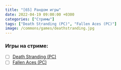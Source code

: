 ```yaml
---
title: "[65] Рандом игры"
date: 2022-04-19 09:00:00 +0300
categories: ["Стримы"]
tags: ["Death Stranding (PC)", "Fallen Aces (PC)"]
image: /commons/games/deathstranding.jpg
---
```


### Игры на стриме:
+ [ ] [Death Stranding (PC)](/tags/death-stranding-pc)
+ [ ] [Fallen Aces (PC)](/tags/fallen-aces-pc)
